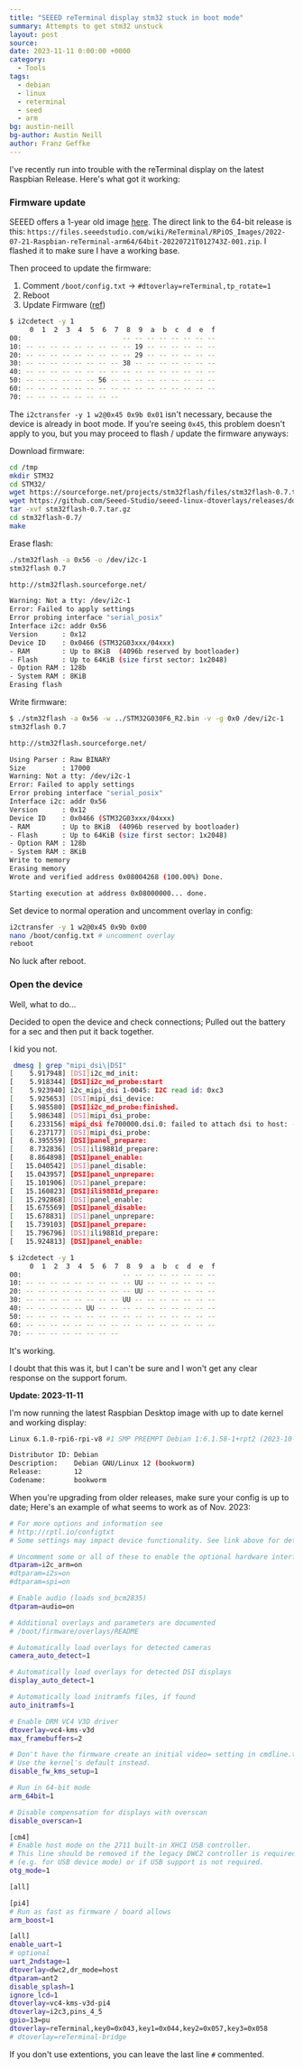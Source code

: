 ```yaml
---
title: "SEEED reTerminal display stm32 stuck in boot mode"
summary: Attempts to get stm32 unstuck
layout: post
source:
date: 2023-11-11 0:00:00 +0000
category:
  - Tools
tags:
  - debian
  - linux
  - reterminal
  - seed
  - arm
bg: austin-neill
bg-author: Austin Neill
author: Franz Geffke
---
```


I've recently run into trouble with the reTerminal display on the latest Raspbian Release. Here's what got it working:

### Firmware update

SEEED offers a 1-year old image [here](https://wiki.seeedstudio.com/reTerminal-FAQ/#q2-how-can-i-flash-raspberry-pi-os-which-is-originally-shipped-with-reterminal). The direct link to the 64-bit release is this: `https://files.seeedstudio.com/wiki/ReTerminal/RPiOS_Images/2022-07-21-Raspbian-reTerminal-arm64/64bit-20220721T012743Z-001.zip`. I flashed it to make sure I have a working base.

Then proceed to update the firmware:

1. Comment `/boot/config.txt` -> `#dtoverlay=reTerminal,tp_rotate=1`
2. Reboot
3. Update Firmware ([ref](https://wiki.seeedstudio.com/reTerminal-FAQ/#q12-leds-and-buzzer-do-not-work-after-installing-reterminal-drivers))

```bash
$ i2cdetect -y 1
     0  1  2  3  4  5  6  7  8  9  a  b  c  d  e  f
00:                         -- -- -- -- -- -- -- --
10: -- -- -- -- -- -- -- -- -- 19 -- -- -- -- -- --
20: -- -- -- -- -- -- -- -- -- 29 -- -- -- -- -- --
30: -- -- -- -- -- -- -- -- 38 -- -- -- -- -- -- --
40: -- -- -- -- -- -- -- -- -- -- -- -- -- -- -- --
50: -- -- -- -- -- -- 56 -- -- -- -- -- -- -- -- --
60: -- -- -- -- -- -- -- -- -- -- -- -- -- -- -- --
70: -- -- -- -- -- -- -- --
```

The `i2ctransfer -y 1 w2@0x45 0x9b 0x01` isn't necessary, because the device is already in boot mode. If you're seeing `0x45`, this problem doesn't apply to you, but you may proceed to flash / update the firmware anyways:

Download firmware:

```bash
cd /tmp
mkdir STM32
cd STM32/
wget https://sourceforge.net/projects/stm32flash/files/stm32flash-0.7.tar.gz
wget https://github.com/Seeed-Studio/seeed-linux-dtoverlays/releases/download/2022-05-29-reTerminal-V1.9/STM32G030F6_R2.bin
tar -xvf stm32flash-0.7.tar.gz
cd stm32flash-0.7/
make
```

Erase flash:

```bash
./stm32flash -a 0x56 -o /dev/i2c-1
stm32flash 0.7

http://stm32flash.sourceforge.net/

Warning: Not a tty: /dev/i2c-1
Error: Failed to apply settings
Error probing interface "serial_posix"
Interface i2c: addr 0x56
Version      : 0x12
Device ID    : 0x0466 (STM32G03xxx/04xxx)
- RAM        : Up to 8KiB  (4096b reserved by bootloader)
- Flash      : Up to 64KiB (size first sector: 1x2048)
- Option RAM : 128b
- System RAM : 8KiB
Erasing flash
```

Write firmware:

```bash
$ ./stm32flash -a 0x56 -w ../STM32G030F6_R2.bin -v -g 0x0 /dev/i2c-1
stm32flash 0.7

http://stm32flash.sourceforge.net/

Using Parser : Raw BINARY
Size         : 17000
Warning: Not a tty: /dev/i2c-1
Error: Failed to apply settings
Error probing interface "serial_posix"
Interface i2c: addr 0x56
Version      : 0x12
Device ID    : 0x0466 (STM32G03xxx/04xxx)
- RAM        : Up to 8KiB  (4096b reserved by bootloader)
- Flash      : Up to 64KiB (size first sector: 1x2048)
- Option RAM : 128b
- System RAM : 8KiB
Write to memory
Erasing memory
Wrote and verified address 0x08004268 (100.00%) Done.

Starting execution at address 0x08000000... done.
```

Set device to normal operation and uncomment overlay in config:

```bash
i2ctransfer -y 1 w2@0x45 0x9b 0x00
nano /boot/config.txt # uncomment overlay
reboot
```

No luck after reboot.

### Open the device

Well, what to do...

Decided to open the device and check connections; Pulled out the battery for a sec and then put it back together.

I kid you not.

```bash
 dmesg | grep "mipi_dsi\|DSI"
[    5.917948] [DSI]i2c_md_init:
[    5.918344] [DSI]i2c_md_probe:start
[    5.923940] i2c_mipi_dsi 1-0045: I2C read id: 0xc3
[    5.925653] [DSI]mipi_dsi_device:
[    5.985580] [DSI]i2c_md_probe:finished.
[    5.986348] [DSI]mipi_dsi_probe:
[    6.233156] mipi_dsi fe700000.dsi.0: failed to attach dsi to host: -517
[    6.237177] [DSI]mipi_dsi_probe:
[    6.395559] [DSI]panel_prepare:
[    8.732836] [DSI]ili9881d_prepare:
[    8.864898] [DSI]panel_enable:
[   15.040542] [DSI]panel_disable:
[   15.043957] [DSI]panel_unprepare:
[   15.101906] [DSI]panel_prepare:
[   15.160823] [DSI]ili9881d_prepare:
[   15.292868] [DSI]panel_enable:
[   15.675569] [DSI]panel_disable:
[   15.678831] [DSI]panel_unprepare:
[   15.739103] [DSI]panel_prepare:
[   15.796796] [DSI]ili9881d_prepare:
[   15.924813] [DSI]panel_enable:

$ i2cdetect -y 1
     0  1  2  3  4  5  6  7  8  9  a  b  c  d  e  f
00:                         -- -- -- -- -- -- -- --
10: -- -- -- -- -- -- -- -- -- UU -- -- -- -- -- --
20: -- -- -- -- -- -- -- -- -- UU -- -- -- -- -- --
30: -- -- -- -- -- -- -- -- UU -- -- -- -- -- -- --
40: -- -- -- -- -- UU -- -- -- -- -- -- -- -- -- --
50: -- -- -- -- -- -- -- -- -- -- -- -- -- -- -- --
60: -- -- -- -- -- -- -- -- -- -- -- -- -- -- -- --
70: -- -- -- -- -- -- -- --
```

It's working.

I doubt that this was it, but I can't be sure and I won't get any clear response on the support forum.

**Update: 2023-11-11**

I'm now running the latest Raspbian Desktop image with up to date kernel and working display:

```bash
Linux 6.1.0-rpi6-rpi-v8 #1 SMP PREEMPT Debian 1:6.1.58-1+rpt2 (2023-10-27) aarch64 GNU/Linux

Distributor ID: Debian
Description:    Debian GNU/Linux 12 (bookworm)
Release:        12
Codename:       bookworm
```

When you're upgrading from older releases, make sure your config is up to date; Here's an example of what seems to work as of Nov. 2023:

```bash
# For more options and information see
# http://rptl.io/configtxt
# Some settings may impact device functionality. See link above for details

# Uncomment some or all of these to enable the optional hardware interfaces
dtparam=i2c_arm=on
#dtparam=i2s=on
#dtparam=spi=on

# Enable audio (loads snd_bcm2835)
dtparam=audio=on

# Additional overlays and parameters are documented
# /boot/firmware/overlays/README

# Automatically load overlays for detected cameras
camera_auto_detect=1

# Automatically load overlays for detected DSI displays
display_auto_detect=1

# Automatically load initramfs files, if found
auto_initramfs=1

# Enable DRM VC4 V3D driver
dtoverlay=vc4-kms-v3d
max_framebuffers=2

# Don't have the firmware create an initial video= setting in cmdline.txt.
# Use the kernel's default instead.
disable_fw_kms_setup=1

# Run in 64-bit mode
arm_64bit=1

# Disable compensation for displays with overscan
disable_overscan=1

[cm4]
# Enable host mode on the 2711 built-in XHCI USB controller.
# This line should be removed if the legacy DWC2 controller is required
# (e.g. for USB device mode) or if USB support is not required.
otg_mode=1

[all]

[pi4]
# Run as fast as firmware / board allows
arm_boost=1

[all]
enable_uart=1
# optional
uart_2ndstage=1
dtoverlay=dwc2,dr_mode=host
dtparam=ant2
disable_splash=1
ignore_lcd=1
dtoverlay=vc4-kms-v3d-pi4
dtoverlay=i2c3,pins_4_5
gpio=13=pu
dtoverlay=reTerminal,key0=0x043,key1=0x044,key2=0x057,key3=0x058
# dtoverlay=reTerminal-bridge
```

If you don't use extentions, you can leave the last line `#` commented.
